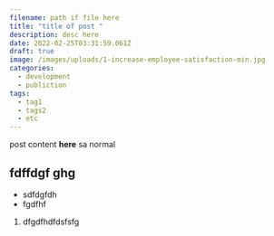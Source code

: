 ```yaml
---
filename: path if file here
title: "title of post "
description: desc here
date: 2022-02-25T03:31:59.061Z
draft: true
image: /images/uploads/1-increase-employee-satisfaction-min.jpg
categories:
  - development
  - publiction
tags:
  - tag1
  - tags2
  - etc
---
```

post content **here** sa normal 

## fdffdgf ghg   

* sdfdgfdh
* fgdfhf

1. dfgdfhdfdsfsfg